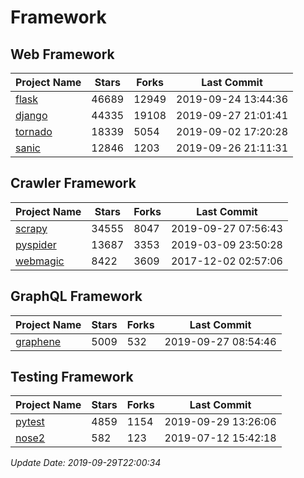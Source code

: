 # Framework

## Web Framework

| Project Name | Stars | Forks | Last Commit |
| ------------ | ----- | ----- | ----------- |
| [flask](https://github.com/pallets/flask) | 46689 | 12949 | 2019-09-24 13:44:36 |
| [django](https://github.com/django/django) | 44335 | 19108 | 2019-09-27 21:01:41 |
| [tornado](https://github.com/tornadoweb/tornado) | 18339 | 5054 | 2019-09-02 17:20:28 |
| [sanic](https://github.com/huge-success/sanic) | 12846 | 1203 | 2019-09-26 21:11:31 |

## Crawler Framework

| Project Name | Stars | Forks | Last Commit |
| ------------ | ----- | ----- | ----------- |
| [scrapy](https://github.com/scrapy/scrapy) | 34555 | 8047 | 2019-09-27 07:56:43 |
| [pyspider](https://github.com/binux/pyspider) | 13687 | 3353 | 2019-03-09 23:50:28 |
| [webmagic](https://github.com/code4craft/webmagic) | 8422 | 3609 | 2017-12-02 02:57:06 |

## GraphQL Framework

| Project Name | Stars | Forks | Last Commit |
| ------------ | ----- | ----- | ----------- |
| [graphene](https://github.com/graphql-python/graphene) | 5009 | 532 | 2019-09-27 08:54:46 |

## Testing Framework

| Project Name | Stars | Forks | Last Commit |
| ------------ | ----- | ----- | ----------- |
| [pytest](https://github.com/pytest-dev/pytest) | 4859 | 1154 | 2019-09-29 13:26:06 |
| [nose2](https://github.com/nose-devs/nose2) | 582 | 123 | 2019-07-12 15:42:18 |

*Update Date: 2019-09-29T22:00:34*